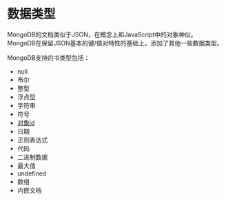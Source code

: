 # 数据类型

MongoDB的文档类似于JSON，在概念上和JavaScript中的对象神似。
MongoDB在保留JSON基本的键/值对特性的基础上，添加了其他一些数据类型。

MongoDB支持的书类型包括：
* null
* 布尔
* 整型
* 浮点型
* 字符串
* 符号
* [对象id](对象id.md)
* 日期
* 正则表达式
* 代码
* 二进制数据
* 最大值
* undefined
* 数组
* 内嵌文档